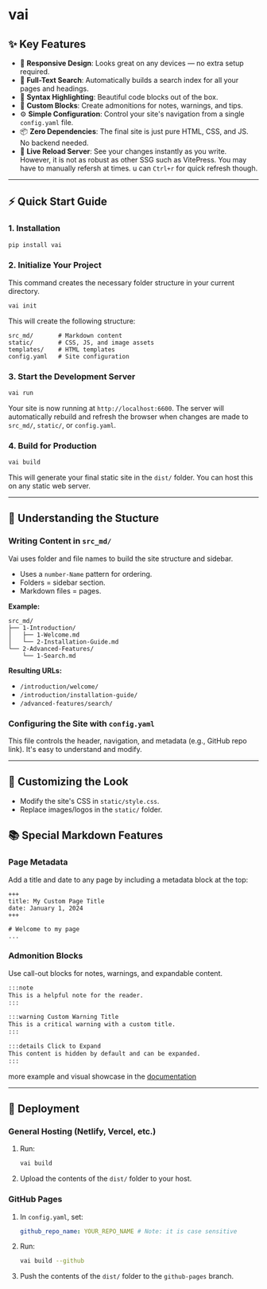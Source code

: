 
# vai


## ✨ Key Features
 - 📱 **Responsive Design**: Looks great on any devices — no extra setup required.
- 🔎 **Full-Text Search**: Automatically builds a search index for all your pages and headings.
- 🎨 **Syntax Highlighting**: Beautiful code blocks out of the box.
- 💅 **Custom Blocks**: Create admonitions for notes, warnings, and tips.
- ⚙️ **Simple Configuration**: Control your site's navigation from a single `config.yaml` file.
- 📦 **Zero Dependencies**: The final site is just pure HTML, CSS, and JS. No backend needed.
- 🐢 **Live Reload Server**: See your changes instantly as you write. However, it is not as robust as other SSG such as VitePress. You may have to manually refersh at times. u can `Ctrl+r` for quick refresh though.

---

## ⚡ Quick Start Guide

### 1. Installation

```bash
pip install vai
````

### 2. Initialize Your Project

This command creates the necessary folder structure in your current directory.

```bash
vai init
```

This will create the following structure:

```
src_md/       # Markdown content
static/       # CSS, JS, and image assets
templates/    # HTML templates
config.yaml   # Site configuration
```

### 3. Start the Development Server

```bash
vai run
```

Your site is now running at `http://localhost:6600`. The server will automatically rebuild and refresh the browser when changes are made to `src_md/`, `static/`, or `config.yaml`.

### 4. Build for Production

```bash
vai build
```

This will generate your final static site in the `dist/` folder. You can host this on any static web server.

---

## 🧠 Understanding the Stucture

### Writing Content in `src_md/`

Vai uses folder and file names to build the site structure and sidebar.

* Uses a `number-Name` pattern for ordering.
* Folders = sidebar section.
* Markdown files = pages.

**Example:**

```
src_md/
├── 1-Introduction/
│   ├── 1-Welcome.md
│   └── 2-Installation-Guide.md
└── 2-Advanced-Features/
    └── 1-Search.md
```

**Resulting URLs:**

* `/introduction/welcome/`
* `/introduction/installation-guide/`
* `/advanced-features/search/`

### Configuring the Site with `config.yaml`

This file controls the header, navigation, and metadata (e.g., GitHub repo link). It's easy to understand and modify.

---

## 🎨 Customizing the Look

* Modify the site's CSS in `static/style.css`.
* Replace images/logos in the `static/` folder.


## 📚 Special Markdown Features

### Page Metadata

Add a title and date to any page by including a metadata block at the top:

```
+++
title: My Custom Page Title
date: January 1, 2024
+++

# Welcome to my page
...
```

### Admonition Blocks

Use call-out blocks for notes, warnings, and expandable content.

```markdown
:::note
This is a helpful note for the reader.
:::

:::warning Custom Warning Title
This is a critical warning with a custom title.
:::

:::details Click to Expand
This content is hidden by default and can be expanded.
:::
```

more example and visual showcase in the [documentation]()

---

## 🚀 Deployment

### General Hosting (Netlify, Vercel, etc.)

1. Run:

   ```bash
   vai build
   ```

2. Upload the contents of the `dist/` folder to your host.

### GitHub Pages

1. In `config.yaml`, set:

   ```yaml
   github_repo_name: YOUR_REPO_NAME # Note: it is case sensitive
   ```

2. Run:

   ```bash
   vai build --github
   ```

3. Push the contents of the `dist/` folder to the `github-pages` branch.
